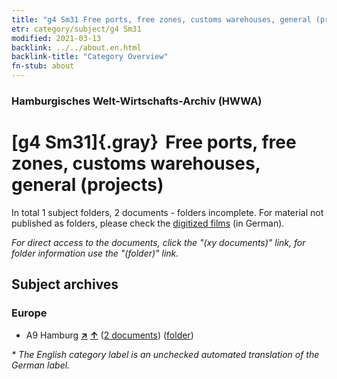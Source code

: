 ```yaml
---
title: "g4 Sm31 Free ports, free zones, customs warehouses, general (projects)"
etr: category/subject/g4 Sm31
modified: 2021-03-13
backlink: ../../about.en.html
backlink-title: "Category Overview"
fn-stub: about
---
```


### Hamburgisches Welt-Wirtschafts-Archiv (HWWA)
# [g4 Sm31]{.gray}&#8201; Free ports, free zones, customs warehouses, general (projects)&#160; 





In total 1 subject folders, 2 documents - folders incomplete.
For material not published as folders, please check the [digitized films](/film/h1_sh) (in German).

_For direct access to the documents, click the "(xy documents)" link, for folder information use the "(folder)" link._

## Subject archives



### Europe

- A9 Hamburg [**&nearr;**](../../../geo/i/140905/about.en.html "Hamburg (all folders)") [**&uarr;**](../../../geo/about.en.html#A9 "Country category system") (<a href="https://pm20.zbw.eu/dfgview/sh/140905,144494" title="about: Hamburg : Free ports, free zones, customs warehouses, general (projects)" target="_blank">2 documents</a>) ([folder](http://purl.org/pressemappe20/folder/sh/140905,144494))


_* The English category label is an unchecked automated translation of the German label._

